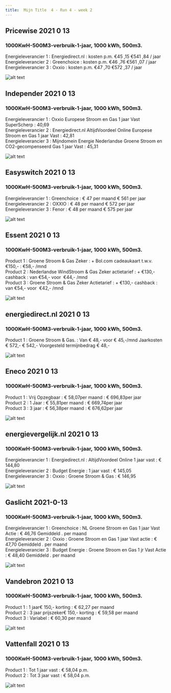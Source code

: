 ```yaml
---
title:  Mijn Title  4 - Run 4 - week 2
---
```


## Pricewise    2021 0 13
###  1000KwH-500M3-verbruik-1-jaar, 1000 kWh,  500m3.    
Energieleverancier 1 :  Energiedirect.nl  :  kosten p.m. €45 ,15 €541 ,84 / jaar  
Energieleverancier 2 :  Greenchoice :  kosten p.m. €46 ,76 €561 ,07 / jaar  
Energieleverancier 3 :  Oxxio :  kosten p.m. €47 ,70 €572 ,37 / jaar 
 
![alt text](/img/el/pricewise-1000KwH-500M3-verbruik-1-jaar-week2.png "Vergelijk energietarieven Pricewise")
## Independer    2021 0 13
###  1000KwH-500M3-verbruik-1-jaar, 1000 kWh,  500m3.    
Energieleverancier 1 :  Oxxio Europese Stroom en Gas 1 jaar Vast SuperScherp  :  40,69  
Energieleverancier 2 :  Energiedirect.nl AltijdVoordeel Online Europese Stroom en Gas 1 jaar Vast :  42,81  
Energieleverancier 3 :  Mijndomein Energie Nederlandse Groene Stroom en CO2-gecompenseerd Gas 1 jaar Vast :  45,31  

 
![alt text](/img/el/independer-1000KwH-500M3-verbruik-1-jaar-week2.png "Vergelijk energietarieven Independer")
## Easyswitch    2021 0 13
###  1000KwH-500M3-verbruik-1-jaar, 1000 kWh,  500m3.    
Energieleverancier 1 :  Greenchoice  : € 47 per maand € 561 per jaar   
Energieleverancier 2 :  OXXIO : € 48 per maand € 572 per jaar  
Energieleverancier 3 :  Fenor :  € 48 per maand € 575 per jaar   
 
![alt text](/img/el/easyswitch-1000KwH-500M3-verbruik-1-jaar-week2.png "Vergelijk energietarieven Easyswitch")
## Essent    2021 0 13
###  1000KwH-500M3-verbruik-1-jaar, 1000 kWh,  500m3.    
Product 1 :  Groene Stroom & Gas Zeker  : + Bol.com cadeaukaart t.w.v. €150,-  : €58,- /mnd  
Product 2 :  Nederlandse WindStroom & Gas Zeker actietarief : + €130,- cashback  : van €54,- voor  €44,- /mnd  
Product 3 :  Groene Stroom & Gas Zeker Actietarief :  + €130,- cashback  : van €54,- voor  €42,- /mnd  
 
  

![alt text](/img/el/essent-1000KwH-500M3-verbruik-1-jaar-week2.png "Vergelijk energietarieven Essent")
## energiedirect.nl    2021 0 13
###  1000KwH-500M3-verbruik-1-jaar, 1000 kWh,  500m3.    
Product 1 :  Groene Stroom & Gas.  : Van € 48,- voor € 45,-/mnd Jaarkosten € 572,- € 542,- Voorgesteld termijnbedrag € 48,-  
 
![alt text](/img/el/energiedirect-1000KwH-500M3-verbruik-1-jaar-week2.png "Vergelijk energietarieven energiedirect.nl")
## Eneco    2021 0 13
###  1000KwH-500M3-verbruik-1-jaar, 1000 kWh,  500m3.    
Product 1 :  Vrij Opzegbaar  : € 58,07per maand  : € 696,83per jaar  
Product 2 :  1 Jaar : € 55,81per maand  : € 669,74per jaar  
Product 3 :  3 jaar :  € 56,38per maand  : € 676,62per jaar  
 
![alt text](/img/el/eneco-1000KwH-500M3-verbruik-1-jaar-week2.png "Vergelijk energietarieven Eneco")
## energievergelijk.nl    2021 0 13
###  1000KwH-500M3-verbruik-1-jaar, 1000 kWh,  500m3.    
Energieleverancier 1 :  Energiedirect.nl  : AltijdVoordeel Online 1 jaar vast   : € 144,80  
Energieleverancier 2 :  Budget Energie : 1 jaar vast   : € 145,05  
Energieleverancier 3 :  Oxxio :  Groene Stroom & Gas   : € 146,95  
 
![alt text](/img/el/energievergelijk-1000KwH-500M3-verbruik-1-jaar-week2.png "Vergelijk energietarieven energievergelijk.nl")
## Gaslicht    2021-0-13
###  1000KwH-500M3-verbruik-1-jaar, 1000 kWh,  500m3.    
Energieleverancier 1 : Greenchoice : NL Groene Stroom en Gas 1 jaar Vast Actie : € 46,76 Gemiddeld . per maand   
Energieleverancier 2 : Oxxio : Groene Stroom en Gas 1 jaar Vast actie : € 47,70 Gemiddeld . per maand   
Energieleverancier 3 : Budget Energie : Groene Stroom en Gas 1 jr Vast Actie : € 48,40 Gemiddeld . per maand  

![alt text](/img/el/gaslicht-1000KwH-500M3-verbruik-1-jaar-week2.png "Vergelijk energietarieven gaslicht")
## Vandebron    2021 0 13
###  1000KwH-500M3-verbruik-1-jaar, 1000 kWh,  500m3.    
Product 1 :  1 jaar€ 150,- korting  :  € 62,27 per maand   
Product 2 :  3 jaar prijszeker€ 150,- korting :  € 59,58 per maand  
Product 3 :  Variabel :  € 60,30 per maand   
 
![alt text](/img/el/vandebron-1000KwH-500M3-verbruik-1-jaar-week2.png "Vergelijk energietarieven VandeBron")
## Vattenfall    2021 0 13
###  1000KwH-500M3-verbruik-1-jaar, 1000 kWh,  500m3.    
Product 1 :  Tot 1 jaar vast  : € 58,04 p.m.   
Product 2 :  Tot 3 jaar vast : € 58,04 p.m.  

![alt text](/img/el/vattenfall-1000KwH-500M3-verbruik-1-jaar-week2.png "Vergelijk energietarieven Vattenfall")
